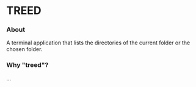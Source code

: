 # TREED

### About
A terminal application that lists the directories of the current folder or the chosen folder.

### Why "treed"?
...
